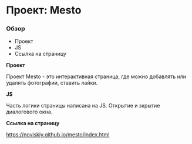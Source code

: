 # Проект: Mesto

### Обзор
* Проект
* JS
* Ссылка на страницу

**Проект**

Проект Mesto - это интерактивная страница, где можно добавлять или удалять фотографии, ставить лайки.

**JS**

Часть логики страницы написана на JS. Открытие и зкрытие диалогового окна.

**Ссылка на страницу**

https://noviskiy.github.io/mesto/index.html
